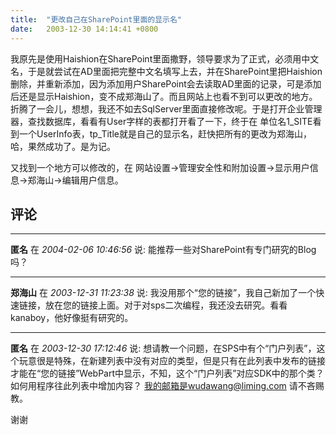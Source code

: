 ```yaml
---
title:  "更改自己在SharePoint里面的显示名"
date:   2003-12-30 14:14:41 +0800
---
```


我原先是使用Haishion在SharePoint里面撒野，领导要求为了正式，必须用中文名，于是就尝试在AD里面把完整中文名填写上去，并在SharePoint里把Haishion删除，并重新添加，因为添加用户SharePoint会去读取AD里面的记录，可是添加后还是显示Haishion，变不成郑海山了。而且网站上也看不到可以更改的地方。折腾了一会儿，想想，我还不如去SqlServer里面直接修改呢。于是打开企业管理器，查找数据库，看看有User字样的表都打开看了一下，终于在 单位名1_SITE看到一个UserInfo表，tp_Title就是自己的显示名，赶快把所有的更改为郑海山，哈，果然成功了。是为记。  

又找到一个地方可以修改的，在 网站设置->管理安全性和附加设置->显示用户信息->郑海山->编辑用户信息。  


## 评论

*****
**匿名** 在 *2004-02-06 10:46:56* 说: 能推荐一些对SharePoint有专门研究的Blog吗？

*****
**郑海山** 在 *2003-12-31 11:23:38* 说: 我没用那个“您的链接”，我自己新加了一个快速链接，放在您的链接上面。对于对sps二次编程，我还没去研究。看看kanaboy，他好像挺有研究的。

*****
**匿名** 在 *2003-12-30 17:12:46* 说: 想请教一个问题，在SPS中有个“门户列表”，这个玩意很是特殊，在新建列表中没有对应的类型，但是只有在此列表中发布的链接才能在“您的链接”WebPart中显示，不知，这个“门户列表”对应SDK中的那个类？如何用程序往此列表中增加内容？
我的邮箱是wudawang@liming.com
请不吝赐教。

谢谢

